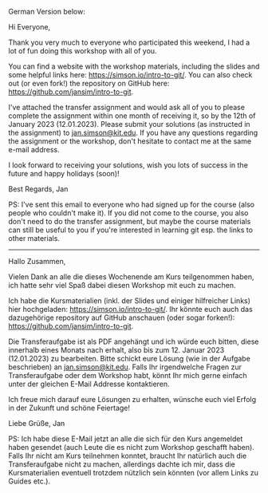 German Version below:

Hi Everyone,

Thank you very much to everyone who participated this weekend, I had a lot of fun doing this workshop with all of you.

You can find a website with the workshop materials, including the slides and some helpful links here: https://simson.io/intro-to-git/. You can also check out (or even fork!) the repository on GitHub here: https://github.com/jansim/intro-to-git.

I've attached the transfer assignment and would ask all of you to please complete the assignment within one month of receiving it, so by the 12th of January 2023 (12.01.2023). Please submit your solutions (as instructed in the assignment) to jan.simson@kit.edu. If you have any questions regarding the assignment or the workshop, don't hesitate to contact me at the same e-mail address.

I look forward to receiving your solutions, wish you lots of success in the future and happy holidays (soon)!

Best Regards,
Jan

PS: I've sent this email to everyone who had signed up for the course (also people who couldn't make it). If you did not come to the course, you also don't need to do the transfer assignment, but maybe the course materials can still be useful to you if you're interested in learning git esp. the links to other materials.

---

Hallo Zusammen,

Vielen Dank an alle die dieses Wochenende am Kurs teilgenommen haben, ich hatte sehr viel Spaß dabei diesen Workshop mit euch zu machen.

Ich habe die Kursmaterialien (inkl. der Slides und einiger hilfreicher Links) hier hochgeladen: https://simson.io/intro-to-git/. Ihr könnte euch auch das dazugehörige repository auf GitHub anschauen (oder sogar forken!): https://github.com/jansim/intro-to-git.

Die Transferaufgabe ist als PDF angehängt und ich würde euch bitten, diese innerhalb eines Monats nach erhalt, also bis zum 12. Januar 2023 (12.01.2023) zu bearbeiten. Bitte schickt eure Lösung (wie in der Aufgabe beschrieben) an jan.simson@kit.edu. Falls Ihr irgendwelche Fragen zur Transferaufgabe oder dem Workshop habt, könnt Ihr mich gerne einfach unter der gleichen E-Mail Addresse kontaktieren.

Ich freue mich darauf eure Lösungen zu erhalten, wünsche euch viel Erfolg in der Zukunft und schöne Feiertage!

Liebe Grüße,
Jan

PS: Ich habe diese E-Mail jetzt an alle die sich für den Kurs angemeldet haben gesendet (auch Leute die es nicht zum Workshop geschafft haben). Falls Ihr nicht am Kurs teilnehmen konntet, braucht Ihr natürlich auch die Transferaufgabe nicht zu machen, allerdings dachte ich mir, dass die Kursmaterialien eventuell trotzdem nützlich sein könnten (vor allem Links zu Guides etc.).
